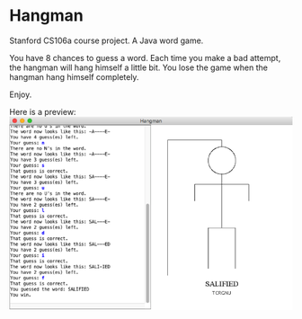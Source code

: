 # Hangman
Stanford CS106a course project. A Java word game.

You have 8 chances to guess a word. Each time you make a bad attempt, the hangman will hang himself a little bit. You lose the game when the hangman hang himself completely.

Enjoy.

Here is a preview:  
![preview](/preview.png)
